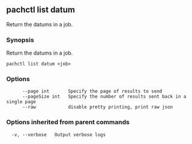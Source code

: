 ## pachctl list datum

Return the datums in a job.

### Synopsis


Return the datums in a job.

```
pachctl list datum <job>
```

### Options

```
      --page int       Specify the page of results to send
      --pageSize int   Specify the number of results sent back in a single page
      --raw            disable pretty printing, print raw json
```

### Options inherited from parent commands

```
  -v, --verbose   Output verbose logs
```

